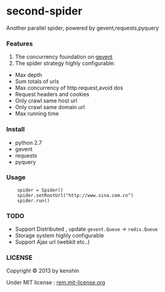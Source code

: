 second-spider
=============

Another parallel spider, powered by gevent,requests,pyquery 

### Features

1. The concurrency foundation on [gevent](http://www.gevent.org/)
2. The spider strategy highly configurable:

> 
* Max depth 
* Sum totals of urls
* Max concurrency of http request,avoid dos
* Request headers and cookies
* Only crawl same host url
* Only crawl same domain url
* Max running time


### Install

* python 2.7
* gevent
* requests
* pyquery


### Usage

        spider = Spider()
        spider.setRootUrl("http://www.sina.com.cn")
        spider.run()


### TODO

* Support Distributed , update `gevent.Queue` -> `redis.Queue`
* Storage system highly configurable
* Support Ajax url (webkit etc..)


### LICENSE

Copyright © 2013 by kenshin

Under MIT license : [rem.mit-license.org](http://rem.mit-license.org/)


